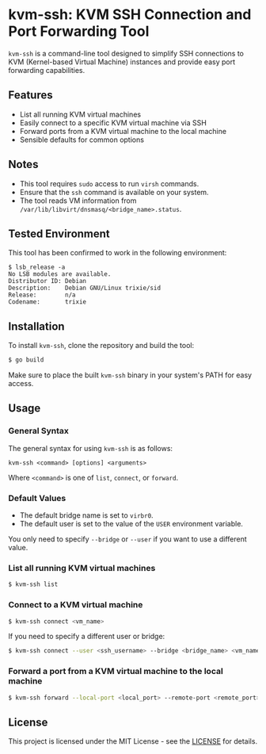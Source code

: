# kvm-ssh: KVM SSH Connection and Port Forwarding Tool

`kvm-ssh` is a command-line tool designed to simplify SSH connections to KVM (Kernel-based Virtual Machine) instances and provide easy port forwarding capabilities.

## Features

- List all running KVM virtual machines
- Easily connect to a specific KVM virtual machine via SSH
- Forward ports from a KVM virtual machine to the local machine
- Sensible defaults for common options

## Notes

- This tool requires `sudo` access to run `virsh` commands.
- Ensure that the `ssh` command is available on your system.
- The tool reads VM information from `/var/lib/libvirt/dnsmasq/<bridge_name>.status`.

## Tested Environment

This tool has been confirmed to work in the following environment:

```
$ lsb_release -a
No LSB modules are available.
Distributor ID: Debian
Description:    Debian GNU/Linux trixie/sid
Release:        n/a
Codename:       trixie
```

## Installation

To install `kvm-ssh`, clone the repository and build the tool:

```bash
$ go build
```

Make sure to place the built `kvm-ssh` binary in your system's PATH for easy access.

## Usage

### General Syntax

The general syntax for using `kvm-ssh` is as follows:

```
kvm-ssh <command> [options] <arguments>
```

Where `<command>` is one of `list`, `connect`, or `forward`.

### Default Values

- The default bridge name is set to `virbr0`.
- The default user is set to the value of the `USER` environment variable.

You only need to specify `--bridge` or `--user` if you want to use a different value.

### List all running KVM virtual machines

```bash
$ kvm-ssh list
```

### Connect to a KVM virtual machine

```bash
$ kvm-ssh connect <vm_name>
```

If you need to specify a different user or bridge:

```bash
$ kvm-ssh connect --user <ssh_username> --bridge <bridge_name> <vm_name>
```

### Forward a port from a KVM virtual machine to the local machine

```bash
$ kvm-ssh forward --local-port <local_port> --remote-port <remote_port> <vm_name>
```

## License

This project is licensed under the MIT License - see the [LICENSE](https://opensource.org/license/mit) for details.
